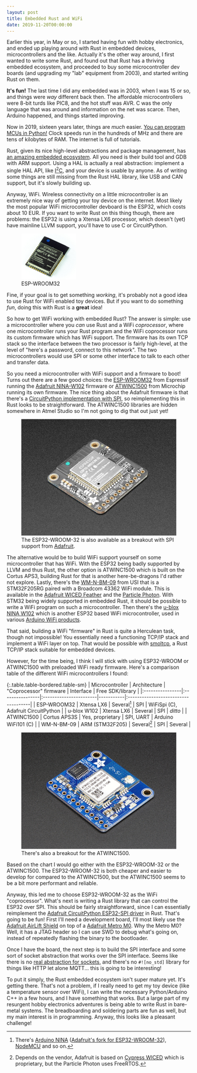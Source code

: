 ```yaml
---
layout: post
title: Embedded Rust and WiFi
date: 2019-11-20T00:00:00
---
```


Earlier this year, in May or so, I started having fun with hobby electronics,
and ended up playing around with Rust in embedded devices, microcontrollers and
the like. Actually it's the other way around, I first wanted to write some Rust,
and found out that Rust has a thriving embedded ecosystem, and proceeded to buy
some microcontroller dev boards (and upgrading my "lab" equipment from 2003),
and started writing Rust on them.

**It's fun!** The last time I did any embedded was in 2003, when I was 15 or so,
and things were *way* different back then. The affordable microcontrollers were
8-bit turds like PIC8, and the hot stuff was AVR. C was the only language that
was around and information on the net was scarce. Then, Arduino happened, and
things started improving.

Now in 2019, sixteen years later, things are *much* easier. [You can program
MCUs in Python!](https://circuitpython.org/) Clock speeds run in the hundreds of MHz and there are tens
of kilobytes of RAM. The internet is full of tutorials.

Rust, given its nice high-level abstractions and package management, has [an
amazing embedded ecosystem](https://circuitpython.org/). All you need is their build tool and GDB with
ARM support. Using a HAL is actually a real abstraction: implement a single HAL
API, like [I<sup>2</sup>C](https://docs.rs/embedded-hal/0.2.3/embedded_hal/blocking/i2c/index.html), and your device is usable by anyone. As of
writing some things are still missing from the Rust HAL library, like USB and
CAN support, but it's slowly building up.

Anyway, WiFi. Wireless connectivity on a little microcontroller is an extremely
nice way of getting your toy device on the internet. Most likely the most
popular WiFi microcontroller devboard is the ESP32, which costs about 10 EUR. If
you want to write Rust on this thing though, there are problems: the ESP32 is
using a Xtensa LX6 processor, which doesn't (yet) have mainline LLVM support,
you'll have to use C or CircuitPython.

<figure class="float-sm-right ml-3">
  <img src="/images/esp32_wroom.jpg" class="figure-img img-fluid" width="150px"/>
  <figcaption class="figure-caption">ESP-WROOM32 </figcaption>
</figure>

Fine, if your goal is to get something *working*, it's probably not a good idea
to use Rust for WiFi enabled toy devices. But if you want to do something *fun*,
doing this with Rust is a **great** idea!

So how to get WiFi working with embedded Rust? The answer is simple: use a
microcontroller where you *can* use Rust and a WiFi *coprocessor*, where one
microcontroller runs your Rust program and the WiFi coprocessor runs its custom
firmware which has WiFi support. The firmware has its own TCP stack so the
interface between the two processor is fairly high-level, at the level of
"here's a password, connect to this network". The two microcontrollers would use
SPI or some other interface to talk to each other and transfer data.

So you need a microcontroller with WiFi support and a firmware to boot! Turns
out there are a few good choices: the [ESP-WROOM32](https://www.google.com/search?client=firefox-b-d&q=esp-wroom32) from Espressif running
the [Adafruit NINA-W102](https://www.google.com/search?client=firefox-b-d&q=esp-wroom32) firmware or [ATWINC1500](https://www.microchip.com/wwwproducts/en/ATwinc1500) from Microchip running
its own firmware. The nice thing about the Adafruit firmware is that there's a
[CircuitPython implementation with SPI](https://github.com/adafruit/Adafruit_CircuitPython_ESP32SPI), so reimplementing this in Rust looks
to be straightforward. The ATWINC1500 libraries are hidden somewhere in Atmel
Studio so I'm not going to dig that out just yet!

<figure class="figure float-sm-right w-25 ml-3">
  <img src="/images/airlift_breakout.jpg" class="figure-img img-fluid"/>
  <figcaption class="figure-caption">The ESP32-WROOM-32 is also available as a
  breakout with SPI support from <a href="https://www.adafruit.com/product/4201">Adafruit</a>.</figcaption>
</figure>

The alternative would be to build WiFi support yourself on some microcontroller
that has WiFi. With the ESP32 being badly supported by LLVM and thus Rust, the
other option is ATWINC1500 which is built on the Cortus APS3, building Rust for
that is another here-be-dragons I'd rather not explore. Lastly, there's the
[WM-N-BM-09](https://www.acalbfi.com/be/IoT-and-Wireless/WiFi-802-11/p/WiFi-IoT-Module--IEEE-802-11-b-g-n/0000008OKP) from USI that is a STM32F205RG paired with a Broadcom 43362 WiFi
module. This is available in the [Adafruit WICED Feather](https://www.adafruit.com/product/3056) and the [Particle
Photon](https://docs.particle.io/photon/). With STM32 being widely supported in embedded Rust, it should be
possible to write a WiFi program on such a microcontroller. Then there's the
[u-blox NINA W102](https://www.u-blox.com/en/product/nina-w10-series) which is another ESP32 based WiFi microcontroller, used in
various [Arduino WiFi products](https://store.arduino.cc/arduino-wifi-shield).

That said, building a WiFi "firmware" in Rust is quite a Herculean task, though
not impossible! You essentially need a functioning TCP/IP stack and implement a
WiFi layer on top. That would be possible with [smoltcp](https://www.googlpe.com/search?client=firefox-b-d&q=smoltcp), a Rust TCP/IP stack
suitable for embedded devices.

However, for the time being, I think I will stick with using ESP32-WROOM or
ATWINC1500 with preloaded WiFi ready firmware. Here's a comparison table of the
different WiFi microcontrollers I found:

{:.table.table-bordered.table-sm}
| Microcontroller | Architecture    | "Coprocessor" firmware | Interface | Free SDK/library                    |
|:----------------|:----------------|:-----------------------|-----------|:------------------------------------|
| ESP-WROOM32     | Xtensa LX6      | Several[^2]            | SPI       | WiFiSpi (C), Adafruit CircuitPython |
| u-blox W102     | Xtensa LX6      | Several                | SPI       | *ditto*                             |
| ATWINC1500      | Cortus APS3S    | Yes, proprietary       | SPI, UART | Arduino WiFi101 (C)                 |
| WM-N-BM-09      | ARM (STM32F205) | Several[^1]            | SPI       | Several                             |

[^1]: Depends on the vendor, Adafruit is based on 
    [Cypress WICED](https://www.digikey.com/en/resources/wiced-iot-platform)
    which is proprietary, but the Particle Photon uses FreeRTOS.

<figure class="figure float-sm-right w-25 ml-3">
  <img src="/images/atwinc1500.jpg" class="figure-img img-fluid"/>
  <figcaption class="figure-caption">There's also a breakout for the ATWINC1500.</figcaption>
</figure>

Based on the chart I would go either with the ESP32-WROOM-32 or the
ATWINC1500. The ESP32-WROOM-32 is both cheaper and easier to develop for compared
to the ATWINC1500, but the ATWINC1500 seems to be a bit more performant and
reliable.

Anyway, this led me to choose ESP32-WROOM-32 as the WiFi "coprocessor". What's
next is writing a Rust library that can control the ESP32 over SPI. This should
be fairly straightforward, since I can essentially reimplement the [Adafruit
CircuitPython ESP32-SPI driver](https://github.com/adafruit/Adafruit_CircuitPython_ESP32SPI) in Rust. That's going to be fun! First I'll
need a development board, I'll most likely use the [Adafruit AirLift Shield](https://www.adafruit.com/product/4285)
on top of a [Adafruit Metro M0](https://www.adafruit.com/product/3505). Why the Metro M0? Well, it has a JTAG header
so I can use SWD to debug what's going on, instead of repeatedly flashing the
binary to the bootloader.

Once I have the board, the next step is to build the SPI interface and some sort
of socket abstraction that works over the SPI interface. Seems like there is no
[real abstraction for
sockets](https://github.com/rust-embedded/embedded-hal/issues/146), and there's
no `#![no_std]` library for things like HTTP let alone MQTT... this is going to
be interesting! 

To put it simply, the Rust embedded ecosystem isn't super mature yet. It's
getting there. That's not a problem, if I really need to get my toy device (like
a temperature sensor over WiFi), I can write the necessary Python/Arduino C++ in
a few hours, and I have something that works. But a large part of my resurgent
hobby electronics adventures is being able to write Rust in bare-metal
systems. The breadboarding and soldering parts are fun as well, but my main
interest is in programming. Anyway, this looks like a pleasant challenge! 

[^2]: There's [Arduino NINA](https://github.com/arduino/nina-fw) ([Adafruit's
    fork for ESP32-WROOM-32](https://github.com/adafruit/arduino-esp32)),
    [NodeMCU](https://nodemcu.readthedocs.io/en/master/) and so on. 
